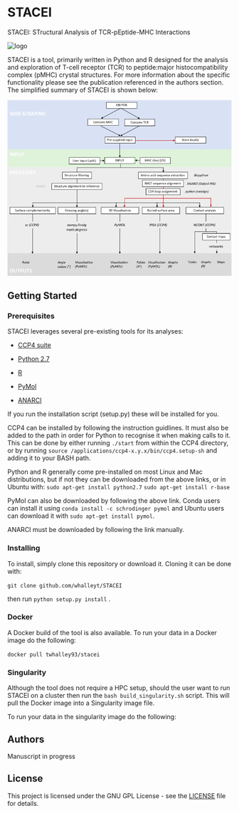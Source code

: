 # STACEI
STACEI: STructural Analysis of TCR-pEptide-MHC Interactions


![](https://github.com/WhalleyT/STACEI/blob/master/repo_files/logo.png?raw=true "logo")

STACEI is a tool, primarily written in Python and R designed for the analysis and exploration of T-cell receptor (TCR) to peptide:major histocompatibility complex (pMHC) crystal structures. For more information about the specific functionality please see the publication referenced in the authors section. The simplified summary of STACEI is shown below:

![](https://github.com/WhalleyT/STACEI/blob/master/repo_files/workflow.png?raw=true "STACEI workflow")


## Getting Started

### Prerequisites

STACEI leverages several pre-existing tools for its analyses:

* [CCP4 suite](http://www.ccp4.ac.uk/)

* [Python 2.7](https://www.python.org/download/releases/2.7/)

* [R](https://www.r-project.org/)

* [PyMol](https://www.schrodinger.com/suites/pymol)

* [ANARCI](http://opig.stats.ox.ac.uk/webapps/sabdab-sabpred/ANARCI.php)

If you run the installation script (setup.py) these will be installed for you.

CCP4 can be installed by following the instruction guidlines. It must also be added to the path in order for Python to recognise it when making calls to it. This can be done by either running `./start` from within the CCP4 directory, or by running `source /applications/ccp4-x.y.x/bin/ccp4.setup-sh` and adding it to your BASH path.

Python and R generally come pre-installed on most Linux and Mac distributions, but if not they can be downloaded from the above links, or in Ubuntu with:
`sudo apt-get install python2.7`
`sudo apt-get install r-base`

PyMol can also be downloaded by following the above link. Conda users can install it using `conda install -c schrodinger pymol` and Ubuntu users can download it with `sudo apt-get install pymol`.

ANARCI must be downloaded by following the link manually.


### Installing
To install, simply clone this repository or download it. Cloning it can be done with:

`git clone github.com/whalleyt/STACEI`

then run ```python setup.py install``` .

### Docker
A Docker build of the tool is also available. To run your data in a Docker image do the following:

```docker pull twhalley93/stacei```

<to add in >
  
### Singularity

Although the tool does not require a HPC setup, should the user want to run STACEI on a cluster then run the `bash build_singularity.sh` script. This will pull the Docker image into a Singularity image file.

To run your data in the singularity image do the following:

<to add in>

## Authors
Manuscript in  progress

## License

This project is licensed under the GNU GPL License - see the [LICENSE](LICENSE) file for details.
